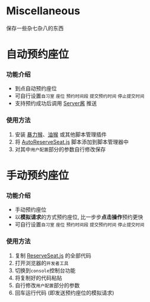 # Miscellaneous
保存一些杂七杂八的东西

# 自动预约座位
### 功能介绍
- 到点自动预约座位
- 可自行设置`自习室` `座位` `预约时间段` `提交预约时间` `停止提交时间`
- 支持预约成功后调用 [Server酱](https://sct.ftqq.com/) 推送
### 使用方法
1. 安装 [暴力猴](https://violentmonkey.github.io)、[油猴](https://www.tampermonkey.net) 或其他脚本管理插件
2. 将 [AutoReserveSeat.js](https://github.com/Richard2091/Miscellaneous/blob/main/ReserveSeat.js) 脚本添加到脚本管理器中
3. 对其中`用户配置`部分的参数自行修改保存

# 手动预约座位
### 功能介绍
- 手动预约座位
- 以**模拟请求**的方式预约座位, 比一步步**点击操作**预约更快
- 可自行设置`自习室` `座位` `预约时间段` `提交预约时间` `停止提交时间`
### 使用方法
1. 复制 [ReserveSeat.js](https://github.com/Richard2091/Miscellaneous/blob/main/ReserveSeat.js) 的全部代码
2. 打开浏览器的`开发者工具`
3. 切换到`console`控制台功能
4. 将复制好的代码粘贴
5. 自行修改`用户配置`部分的参数
6. 回车运行代码 (即发送预约座位的模拟请求)
